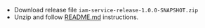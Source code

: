 
* Download release file ``iam-service-release-1.0.0-SNAPSHOT.zip``
* Unzip and follow [README.md](https://github.com/jveverka/iam-service/blob/master/release/README-release.md) instructions.
